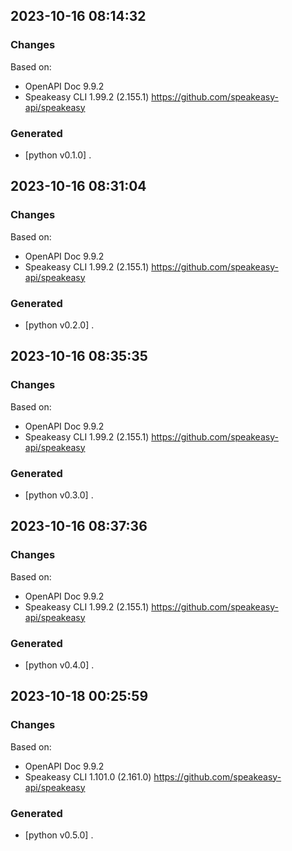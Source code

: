 

## 2023-10-16 08:14:32
### Changes
Based on:
- OpenAPI Doc 9.9.2 
- Speakeasy CLI 1.99.2 (2.155.1) https://github.com/speakeasy-api/speakeasy
### Generated
- [python v0.1.0] .

## 2023-10-16 08:31:04
### Changes
Based on:
- OpenAPI Doc 9.9.2 
- Speakeasy CLI 1.99.2 (2.155.1) https://github.com/speakeasy-api/speakeasy
### Generated
- [python v0.2.0] .

## 2023-10-16 08:35:35
### Changes
Based on:
- OpenAPI Doc 9.9.2 
- Speakeasy CLI 1.99.2 (2.155.1) https://github.com/speakeasy-api/speakeasy
### Generated
- [python v0.3.0] .

## 2023-10-16 08:37:36
### Changes
Based on:
- OpenAPI Doc 9.9.2 
- Speakeasy CLI 1.99.2 (2.155.1) https://github.com/speakeasy-api/speakeasy
### Generated
- [python v0.4.0] .

## 2023-10-18 00:25:59
### Changes
Based on:
- OpenAPI Doc 9.9.2 
- Speakeasy CLI 1.101.0 (2.161.0) https://github.com/speakeasy-api/speakeasy
### Generated
- [python v0.5.0] .